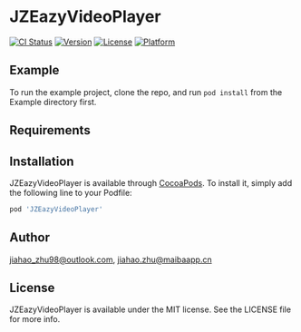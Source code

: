 # JZEazyVideoPlayer

[![CI Status](https://img.shields.io/travis/jiahao_zhu98@outlook.com/JZEazyVideoPlayer.svg?style=flat)](https://travis-ci.org/jiahao_zhu98@outlook.com/JZEazyVideoPlayer)
[![Version](https://img.shields.io/cocoapods/v/JZEazyVideoPlayer.svg?style=flat)](https://cocoapods.org/pods/JZEazyVideoPlayer)
[![License](https://img.shields.io/cocoapods/l/JZEazyVideoPlayer.svg?style=flat)](https://cocoapods.org/pods/JZEazyVideoPlayer)
[![Platform](https://img.shields.io/cocoapods/p/JZEazyVideoPlayer.svg?style=flat)](https://cocoapods.org/pods/JZEazyVideoPlayer)

## Example

To run the example project, clone the repo, and run `pod install` from the Example directory first.

## Requirements

## Installation

JZEazyVideoPlayer is available through [CocoaPods](https://cocoapods.org). To install
it, simply add the following line to your Podfile:

```ruby
pod 'JZEazyVideoPlayer'
```

## Author

jiahao_zhu98@outlook.com, jiahao.zhu@maibaapp.cn

## License

JZEazyVideoPlayer is available under the MIT license. See the LICENSE file for more info.
